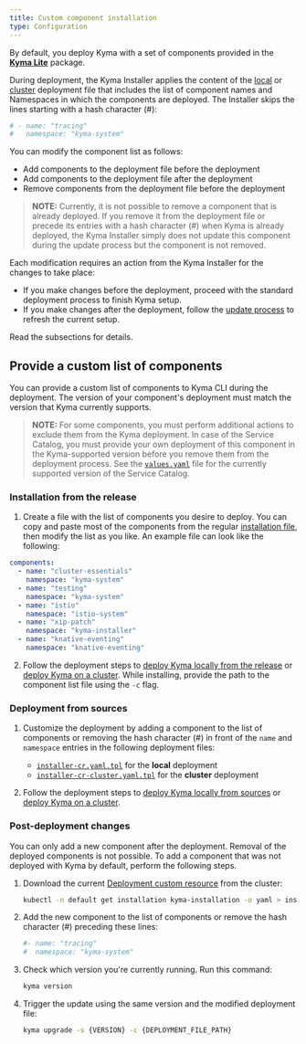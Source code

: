 ```yaml
---
title: Custom component installation
type: Configuration
---
```


By default, you deploy Kyma with a set of components provided in the [**Kyma Lite**](#installation-overview) package.

During deployment, the Kyma Installer applies the content of the [local](https://github.com/kyma-project/kyma/blob/master/installation/resources/installer-cr.yaml.tpl#L14) or [cluster](https://github.com/kyma-project/kyma/blob/master/installation/resources/installer-cr-cluster.yaml.tpl#L14) deployment file that includes the list of component names and Namespaces in which the components are deployed. The Installer skips the lines starting with a hash character (#):

```yaml
# - name: "tracing"
#   namespace: "kyma-system"
```

You can modify the component list as follows:

- Add components to the deployment file before the deployment
- Add components to the deployment file after the deployment
- Remove components from the deployment file before the deployment

>**NOTE:** Currently, it is not possible to remove a component that is already deployed. If you remove it from the deployment file or precede its entries with a hash character (#) when Kyma is already deployed, the Kyma Installer simply does not update this component during the update process but the component is not removed.

Each modification requires an action from the Kyma Installer for the changes to take place:

- If you make changes before the deployment, proceed with the standard deployment process to finish Kyma setup.
- If you make changes after the deployment, follow the [update process](#installation-update-kyma) to refresh the current setup.

Read the subsections for details.

## Provide a custom list of components

You can provide a custom list of components to Kyma CLI during the deployment. The version of your component's deployment must match the version that Kyma currently supports.

>**NOTE:** For some components, you must perform additional actions to exclude them from the Kyma deployment. In case of the Service Catalog, you must provide your own deployment of this component in the Kyma-supported version before you remove them from the deployment process. See the [`values.yaml`](https://github.com/kyma-project/kyma/blob/master/resources/service-catalog/charts/catalog/values.yaml#L3) file for the currently supported version of the Service Catalog.

### Installation from the release

1. Create a file with the list of components you desire to deploy. You can copy and paste most of the components from the regular [installation file](https://github.com/kyma-project/kyma/blob/master/installation/resources/installer-cr-cluster.yaml.tpl#L14), then modify the list as you like. An example file can look like the following:

```yaml
components:
  - name: "cluster-essentials"
    namespace: "kyma-system"
  - name: "testing"
    namespace: "kyma-system"
  - name: "istio"
    namespace: "istio-system"
  - name: "xip-patch"
    namespace: "kyma-installer"
  - name: "knative-eventing"
    namespace: "knative-eventing"
```

2. Follow the deployment steps to [deploy Kyma locally from the release](#installation-install-kyma-locally) or [deploy Kyma on a cluster](#installation-install-kyma-on-a-cluster). While installing, provide the path to the component list file using the `-c` flag.

### Deployment from sources

1. Customize the deployment by adding a component to the list of components or removing the hash character (#) in front of the `name` and `namespace` entries in the following deployment files:

   * [`installer-cr.yaml.tpl`](https://github.com/kyma-project/kyma/blob/master/installation/resources/installer-cr.yaml.tpl) for the **local** deployment
   *  [`installer-cr-cluster.yaml.tpl`](https://github.com/kyma-project/kyma/blob/master/installation/resources/installer-cr-cluster.yaml.tpl) for the **cluster** deployment

2. Follow the deployment steps to [deploy Kyma locally from sources](#installation-install-kyma-locally) or [deploy Kyma on a cluster](#installation-install-kyma-on-a-cluster).

### Post-deployment changes

You can only add a new component after the deployment. Removal of the deployed components is not possible. To add a component that was not deployed with Kyma by default, perform the following steps.

1. Download the current [Deployment custom resource](#custom-resource-installation) from the cluster:

    ```bash
    kubectl -n default get installation kyma-installation -o yaml > installation.yaml
    ```

2. Add the new component to the list of components or remove the hash character (#) preceding these lines:

    ```yaml
    #- name: "tracing"
    #  namespace: "kyma-system"
    ```

3. Check which version you're currently running. Run this command:

    ```bash
    kyma version
    ```

4. Trigger the update using the same version and the modified deployment file:

   ```bash
   kyma upgrade -s {VERSION} -c {DEPLOYMENT_FILE_PATH}
   ```
